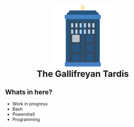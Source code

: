 <h1 align="center">
  <a href="https://github.com/evilbobbins/GallifreyanTardis"><img src="https://github.com/evilbobbins/GallifreyanTardis/blob/main/images/tardis.png" alt="The Gallifreyan Tardis" width="200"></a>
  <br>
  The Gallifreyan Tardis
</h1>

<!-- ACKNOWLEDGMENTS -->
## Whats in here?

* []()Work in progress:
* []()Bash
* []()Powershell
* []()Programming
